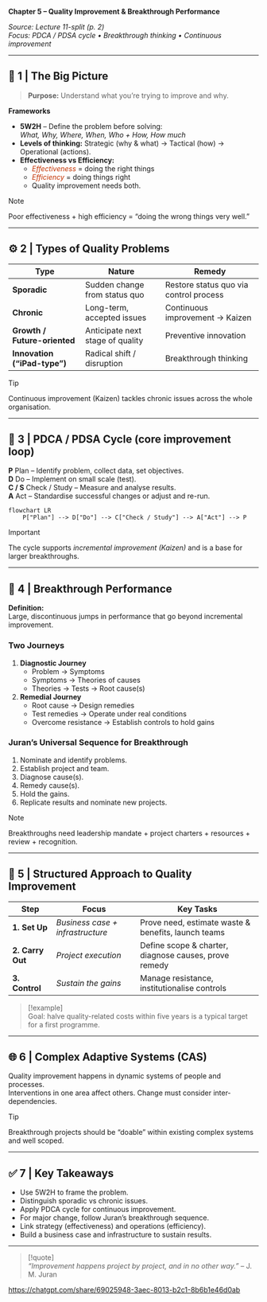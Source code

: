 **Chapter 5 – Quality Improvement & Breakthrough Performance**

*Source: Lecture 11-split (p. 2)*  
*Focus: PDCA / PDSA cycle • Breakthrough thinking • Continuous improvement*

---

## 🧭 1 | The Big Picture

> **Purpose:** Understand what you’re trying to improve and why.

**Frameworks**
- **5W2H** – Define the problem before solving:  
  *What, Why, Where, When, Who + How, How much*  
- **Levels of thinking:** Strategic (why & what) → Tactical (how) → Operational (actions).  
- **Effectiveness vs Efficiency:**  
  - <span style="color:rgb(196, 51, 2)"><i>Effectiveness</i></span> = doing the right things  
  - *<span style="color:rgb(196, 51, 2)">Efficiency</span>* = doing things right  
  - Quality improvement needs both.

> [!note]  
> Poor effectiveness + high efficiency = “doing the wrong things very well.”  

---

## ⚙️ 2 | Types of Quality Problems

| Type                         | Nature                           | Remedy                                 |
| ---------------------------- | -------------------------------- | -------------------------------------- |
| **Sporadic**                 | Sudden change from status quo    | Restore status quo via control process |
| **Chronic**                  | Long-term, accepted issues       | Continuous improvement → Kaizen        |
| **Growth / Future-oriented** | Anticipate next stage of quality | Preventive innovation                  |
| **Innovation (“iPad-type”)** | Radical shift / disruption       | Breakthrough thinking                  |

> [!tip]  
> Continuous improvement (Kaizen) tackles chronic issues across the whole organisation.

---

## 🔄 3 | PDCA / PDSA Cycle (core improvement loop)

**P** Plan – Identify problem, collect data, set objectives.  
**D** Do – Implement on small scale (test).  
**C / S** Check / Study – Measure and analyse results.  
**A** Act – Standardise successful changes or adjust and re-run.

```mermaid
flowchart LR
    P["Plan"] --> D["Do"] --> C["Check / Study"] --> A["Act"] --> P
```


> [!important]  
> The cycle supports *incremental improvement (Kaizen)* and is a base for larger breakthroughs.

---

## 🚀 4 | Breakthrough Performance

**Definition:**  
Large, discontinuous jumps in performance that go beyond incremental improvement.

### Two Journeys
1. **Diagnostic Journey**
   - Problem → Symptoms  
   - Symptoms → Theories of causes  
   - Theories → Tests → Root cause(s)
2. **Remedial Journey**
   - Root cause → Design remedies  
   - Test remedies → Operate under real conditions  
   - Overcome resistance → Establish controls to hold gains

### Juran’s Universal Sequence for Breakthrough
1. Nominate and identify problems.  
2. Establish project and team.  
3. Diagnose cause(s).  
4. Remedy cause(s).  
5. Hold the gains.  
6. Replicate results and nominate new projects.  

> [!note]  
> Breakthroughs need leadership mandate + project charters + resources + review + recognition.

---

## 💼 5 | Structured Approach to Quality Improvement

| Step | Focus | Key Tasks |
|------|--------|-----------|
| **1. Set Up** | *Business case + infrastructure* | Prove need, estimate waste & benefits, launch teams |
| **2. Carry Out** | *Project execution* | Define scope & charter, diagnose causes, prove remedy |
| **3. Control** | *Sustain the gains* | Manage resistance, institutionalise controls |

> [!example]  
> Goal: halve quality-related costs within five years is a typical target for a first programme.

---

## 🌐 6 | Complex Adaptive Systems (CAS)

Quality improvement happens in dynamic systems of people and processes.  
Interventions in one area affect others. Change must consider inter-dependencies.

> [!tip]  
> Breakthrough projects should be “doable” within existing complex systems and well scoped.

---

## ✅ 7 | Key Takeaways

- Use 5W2H to frame the problem.  
- Distinguish sporadic vs chronic issues.  
- Apply PDCA cycle for continuous improvement.  
- For major change, follow Juran’s breakthrough sequence.  
- Link strategy (effectiveness) and operations (efficiency).  
- Build a business case and infrastructure to sustain results.

---

> [!quote]  
> *“Improvement happens project by project, and in no other way.”* – J. M. Juran  

https://chatgpt.com/share/69025948-3aec-8013-b2c1-8b6b1e46d0ab